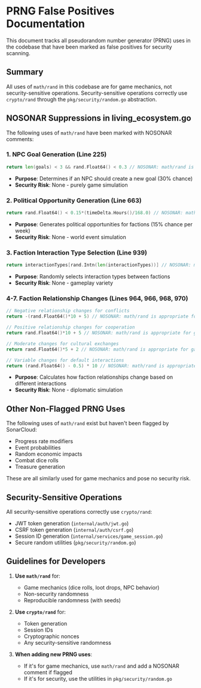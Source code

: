 # PRNG False Positives Documentation

This document tracks all pseudorandom number generator (PRNG) uses in the codebase that have been marked as false positives for security scanning.

## Summary

All uses of `math/rand` in this codebase are for game mechanics, not security-sensitive operations. Security-sensitive operations correctly use `crypto/rand` through the `pkg/security/random.go` abstraction.

## NOSONAR Suppressions in living_ecosystem.go

The following uses of `math/rand` have been marked with NOSONAR comments:

### 1. NPC Goal Generation (Line 225)
```go
return len(goals) < 3 && rand.Float64() < 0.3 // NOSONAR: math/rand is appropriate for game mechanics (NPC goal probability)
```
- **Purpose**: Determines if an NPC should create a new goal (30% chance)
- **Security Risk**: None - purely game simulation

### 2. Political Opportunity Generation (Line 663)
```go
return rand.Float64() < 0.15*(timeDelta.Hours()/168.0) // NOSONAR: math/rand is appropriate for game mechanics (political opportunity generation)
```
- **Purpose**: Generates political opportunities for factions (15% chance per week)
- **Security Risk**: None - world event simulation

### 3. Faction Interaction Type Selection (Line 939)
```go
return interactionTypes[rand.Intn(len(interactionTypes))] // NOSONAR: math/rand is appropriate for game mechanics (faction interaction selection)
```
- **Purpose**: Randomly selects interaction types between factions
- **Security Risk**: None - gameplay variety

### 4-7. Faction Relationship Changes (Lines 964, 966, 968, 970)
```go
// Negative relationship changes for conflicts
return -(rand.Float64()*10 + 5) // NOSONAR: math/rand is appropriate for game mechanics (faction relationship changes)

// Positive relationship changes for cooperation
return rand.Float64()*10 + 5 // NOSONAR: math/rand is appropriate for game mechanics (faction relationship changes)

// Moderate changes for cultural exchanges
return rand.Float64()*5 + 2 // NOSONAR: math/rand is appropriate for game mechanics (faction relationship changes)

// Variable changes for default interactions
return (rand.Float64() - 0.5) * 10 // NOSONAR: math/rand is appropriate for game mechanics (faction relationship changes)
```
- **Purpose**: Calculates how faction relationships change based on different interactions
- **Security Risk**: None - diplomatic simulation

## Other Non-Flagged PRNG Uses

The following uses of `math/rand` exist but haven't been flagged by SonarCloud:
- Progress rate modifiers
- Event probabilities
- Random economic impacts
- Combat dice rolls
- Treasure generation

These are all similarly used for game mechanics and pose no security risk.

## Security-Sensitive Operations

All security-sensitive operations correctly use `crypto/rand`:
- JWT token generation (`internal/auth/jwt.go`)
- CSRF token generation (`internal/auth/csrf.go`)
- Session ID generation (`internal/services/game_session.go`)
- Secure random utilities (`pkg/security/random.go`)

## Guidelines for Developers

1. **Use `math/rand`** for:
   - Game mechanics (dice rolls, loot drops, NPC behavior)
   - Non-security randomness
   - Reproducible randomness (with seeds)

2. **Use `crypto/rand`** for:
   - Token generation
   - Session IDs
   - Cryptographic nonces
   - Any security-sensitive randomness

3. **When adding new PRNG uses**:
   - If it's for game mechanics, use `math/rand` and add a NOSONAR comment if flagged
   - If it's for security, use the utilities in `pkg/security/random.go`